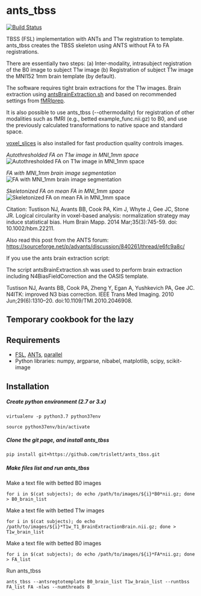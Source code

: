 # ants_tbss
[![Build Status](https://travis-ci.org/trislett/ants_tbss.svg?branch=master)](https://travis-ci.org/trislett/ants_tbss)

TBSS (FSL) implementation with ANTs and T1w registration to template. ants_tbss creates the TBSS skeleton using ANTS without FA to FA registrations.

There are essentially two steps: (a) Inter-modality, intrasubject registration of the B0 image to subject T1w image (b) Registration of subject T1w image the MNI152 1mm brain template (by default). 

The software requires tight brain extractions for the T1w images. Brain extraction using [antsBrainExtraction.sh](https://github.com/ANTsX/ANTs/blob/master/Scripts/antsBrainExtraction.sh) and based on recommended settings from [fMRIprep](https://fmriprep.readthedocs.io/en/latest/workflows.html#brain-extraction-brain-tissue-segmentation-and-spatial-normalization).

It is also possible to use ants_tbss (--othermodality) for registration of other modalities such as fMRI (e.g., betted example_func.nii.gz) to B0, and use the previously calculated transformations to native space and standard space.

[voxel_slices](bin/voxel_slices) is also installed for fast production quality controls images.

_Autothresholded FA on T1w image in MNI_1mm space_
![Autothresholded FA on T1w image in MNI_1mm space](ants_tbss/static/FA_native.gif)


_FA with MNI_1mm brain image segmentation_
![FA with MNI_1mm brain image segmentation](ants_tbss/static/FA_meanT1.gif)


_Skeletonized FA on mean FA in MNI_1mm space_
![Skeletonized FA on mean FA in MNI_1mm space](ants_tbss/static/skelFA_stdFA.gif)


Citation:
Tustison NJ, Avants BB, Cook PA, Kim J, Whyte J, Gee JC, Stone JR. Logical circularity in voxel-based analysis: normalization strategy may induce statistical bias. Hum Brain Mapp. 2014 Mar;35(3):745-59. doi: 10.1002/hbm.22211.

Also read this post from the ANTS forum: https://sourceforge.net/p/advants/discussion/840261/thread/e6fc9a8c/

If you use the ants brain extraction script:

The script antsBrainExtraction.sh was used to perform brain extraction including N4BiasFieldCorrection and the OASIS template.

Tustison NJ, Avants BB, Cook PA, Zheng Y, Egan A, Yushkevich PA, Gee JC. N4ITK: improved N3 bias correction. IEEE Trans Med Imaging. 2010 Jun;29(6):1310–20. doi:10.1109/TMI.2010.2046908. 

## Temporary cookbook for the lazy

## Requirements
* [FSL](https://fsl.fmrib.ox.ac.uk/fsl/fslwiki/), [ANTs](http://stnava.github.io/ANTs/), [parallel](https://www.gnu.org/software/parallel/)
* Python libraries: numpy, argparse, nibabel, matplotlib, scipy, scikit-image

## Installation

##### Create python environment (2.7 or 3.x)

```virtualenv -p python3.7 python37env```

```source python37env/bin/activate```

##### Clone the git page, and install ants_tbss

```pip install git+https://github.com/trislett/ants_tbss.git```

##### Make files list and run ants_tbss

Make a text file with betted B0 images

```for i in $(cat subjects); do echo /path/to/images/${i}*B0*nii.gz; done > B0_brain_list```

Make a text file with betted T1w images

```for i in $(cat subjects); do echo /path/to/images/${i}*T1w_T1_BrainExtractionBrain.nii.gz; done > T1w_brain_list```

Make a text file with betted B0 images

```for i in $(cat subjects); do echo /path/to/images/${i}*FA*nii.gz; done > FA_list```

Run ants_tbss

```ants_tbss --antsregtotemplate B0_brain_list T1w_brain_list --runtbss FA_list FA -nlws --numthreads 8```
